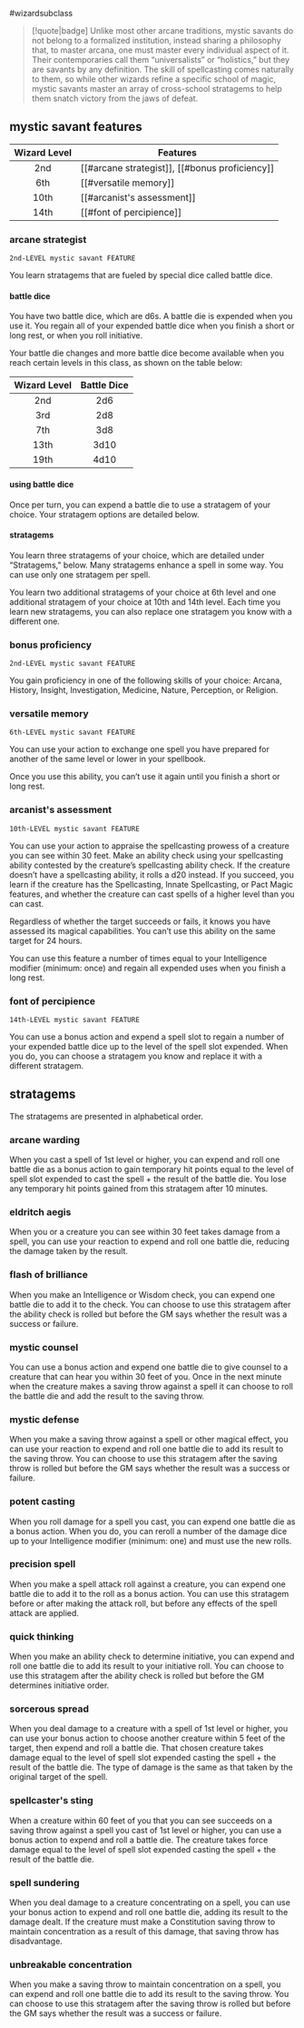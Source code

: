#wizardsubclass

> [!quote|badge] 
> Unlike most other arcane traditions, mystic savants do not belong to a formalized institution, instead sharing a philosophy that, to master arcana, one must master every individual aspect of it. Their contemporaries call them “universalists” or “holistics,” but they are savants by any definition. The skill of spellcasting comes naturally to them, so while other wizards refine a specific school of magic, mystic savants master an array of cross-school stratagems to help them snatch victory from the jaws of defeat.
## mystic savant features
| **Wizard Level** | **Features**                                   |
| :--------------: | ---------------------------------------------- |
|       2nd        | [[#arcane strategist]], [[#bonus proficiency]] |
|       6th        | [[#versatile memory]]                          |
|       10th       | [[#arcanist's assessment]]                     |
|       14th       | [[#font of percipience]]                       |

### arcane strategist
`2nd-LEVEL mystic savant FEATURE`

You learn stratagems that are fueled by special dice called battle dice.
#### battle dice
You have two battle dice, which are d6s. A battle die is expended when you use it. You regain all of your expended battle dice when you finish a short or long rest, or when you roll initiative. 

Your battle die changes and more battle dice become available when you reach certain levels in this class, as shown on the table below:

| **Wizard Level** | **Battle Dice** |
| :--------------: | :-------------: |
|       2nd        |       2d6       |
|       3rd        |       2d8       |
|       7th        |       3d8       |
|       13th       |      3d10       |
|       19th       |      4d10       |
#### using battle dice
Once per turn, you can expend a battle die to use a stratagem of your choice. Your stratagem options are detailed below.
#### stratagems
You learn three stratagems of your choice, which are detailed under “Stratagems," below. Many stratagems enhance a spell in some way. You can use only one stratagem per spell. 

You learn two additional stratagems of your choice at 6th level and one additional stratagem of your choice at 10th and 14th level. Each time you learn new stratagems, you can also replace one stratagem you know with a different one.
### bonus proficiency
`2nd-LEVEL mystic savant FEATURE`

You gain proficiency in one of the following skills of your choice: Arcana, History, Insight, Investigation, Medicine, Nature, Perception, or Religion.
### versatile memory
`6th-LEVEL mystic savant FEATURE`

You can use your action to exchange one spell you have prepared for another of the same level or lower in your spellbook. 

Once you use this ability, you can’t use it again until you finish a short or long rest.
### arcanist's assessment
`10th-LEVEL mystic savant FEATURE`

You can use your action to appraise the spellcasting prowess of a creature you can see within 30 feet. Make an ability check using your spellcasting ability contested by the creature’s spellcasting ability check. If the creature doesn’t have a spellcasting ability, it rolls a d20 instead. If you succeed, you learn if the creature has the Spellcasting, Innate Spellcasting, or Pact Magic features, and whether the creature can cast spells of a higher level than you can cast. 

Regardless of whether the target succeeds or fails, it knows you have assessed its magical capabilities. You can’t use this ability on the same target for 24 hours. 

You can use this feature a number of times equal to your Intelligence modifier (minimum: once) and regain all expended uses when you finish a long rest.
### font of percipience
`14th-LEVEL mystic savant FEATURE`

You can use a bonus action and expend a spell slot to regain a number of your expended battle dice up to the level of the spell slot expended. When you do, you can choose a stratagem you know and replace it with a different stratagem.

## stratagems
The stratagems are presented in alphabetical order.
### arcane warding
When you cast a spell of 1st level or higher, you can expend and roll one battle die as a bonus action to gain temporary hit points equal to the level of spell slot expended to cast the spell + the result of the battle die. You lose any temporary hit points gained from this stratagem after 10 minutes.
### eldritch aegis
When you or a creature you can see within 30 feet takes damage from a spell, you can use your reaction to expend and roll one battle die, reducing the damage taken by the result.
### flash of brilliance
When you make an Intelligence or Wisdom check, you can expend one battle die to add it to the check. You can choose to use this stratagem after the ability check is rolled but before the GM says whether the result was a success or failure.
### mystic counsel
You can use a bonus action and expend one battle die to give counsel to a creature that can hear you within 30 feet of you. Once in the next minute when the creature makes a saving throw against a spell it can choose to roll the battle die and add the result to the saving throw.
### mystic defense
When you make a saving throw against a spell or other magical effect, you can use your reaction to expend and roll one battle die to add its result to the saving throw. You can choose to use this stratagem after the saving throw is rolled but before the GM says whether the result was a success or failure.
### potent casting
When you roll damage for a spell you cast, you can expend one battle die as a bonus action. When you do, you can reroll a number of the damage dice up to your Intelligence modifier (minimum: one) and must use the new rolls.
### precision spell
When you make a spell attack roll against a creature, you can expend one battle die to add it to the roll as a bonus action. You can use this stratagem before or after making the attack roll, but before any effects of the spell attack are applied.
### quick thinking
When you make an ability check to determine initiative, you can expend and roll one battle die to add its result to your initiative roll. You can choose to use this stratagem after the ability check is rolled but before the GM determines initiative order.
### sorcerous spread
When you deal damage to a creature with a spell of 1st level or higher, you can use your bonus action to choose another creature within 5 feet of the target, then expend and roll a battle die. That chosen creature takes damage equal to the level of spell slot expended casting the spell + the result of the battle die. The type of damage is the same as that taken by the original target of the spell.
### spellcaster's sting
When a creature within 60 feet of you that you can see succeeds on a saving throw against a spell you cast of 1st level or higher, you can use a bonus action to expend and roll a battle die. The creature takes force damage equal to the level of spell slot expended casting the spell + the result of the battle die.
### spell sundering
When you deal damage to a creature concentrating on a spell, you can use your bonus action to expend and roll one battle die, adding its result to the damage dealt. If the creature must make a Constitution saving throw to maintain concentration as a result of this damage, that saving throw has disadvantage.
### unbreakable concentration
When you make a saving throw to maintain concentration on a spell, you can expend and roll one battle die to add its result to the saving throw. You can choose to use this stratagem after the saving throw is rolled but before the GM says whether the result was a success or failure.
